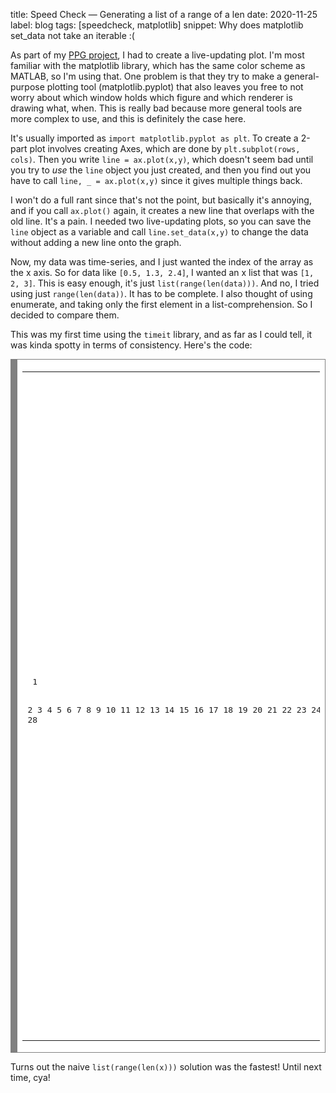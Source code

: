 title: Speed Check — Generating a list of a range of a len
date: 2020-11-25
label: blog
tags: [speedcheck, matplotlib]
snippet: Why does matplotlib set_data not take an iterable :(

As part of my [PPG project](https://twitter.com/redlightguru/status/1331513267697676289?s=20), I had to create a live-updating plot. I'm most familiar with the matplotlib library, which has the same color scheme as MATLAB, so I'm using that. One problem is that they try to make a general-purpose plotting tool (matplotlib.pyplot) that also leaves you free to not worry about which window holds which figure and which renderer is drawing what, when. This is really bad because more general tools are more complex to use, and this is definitely the case here.

It's usually imported as `import matplotlib.pyplot as plt`. To create a 2-part plot involves creating Axes, which are done by `plt.subplot(rows, cols)`. Then you write `line = ax.plot(x,y)`, which doesn't seem bad until you try to *use* the `line` object you just created, and then you find out you have to call `line, _ = ax.plot(x,y)` since it gives multiple things back. 

I won't do a full rant since that's not the point, but basically it's annoying, and if you call `ax.plot()` again, it creates a new line that overlaps with the old line. It's a pain. I needed two live-updating plots, so you can save the `line` object as a variable and call `line.set_data(x,y)` to change the data without adding a new line onto the graph. 

Now, my data was time-series, and I just wanted the index of the array as the x axis. So for data like `[0.5, 1.3, 2.4]`, I wanted an x list that was `[1, 2, 3]`. This is easy enough, it's just `list(range(len(data)))`. And no, I tried using just `range(len(data))`. It has to be complete. I also thought of using enumerate, and taking only the first element in a list-comprehension. So I decided to compare them.

This was my first time using the `timeit` library, and as far as I could tell, it was kinda spotty in terms of consistency. Here's the code:

<!-- HTML generated using hilite.me --><div style="background: #ffffff; overflow:auto;width:auto;border:solid gray;border-width:.1em .1em .1em .8em;padding:.2em .6em;"><table><tr><td><pre style="margin: 0; line-height: 125%"> 1
 2
 3
 4
 5
 6
 7
 8
 9
10
11
12
13
14
15
16
17
18
19
20
21
22
23
24
25
26
27
28</pre></td><td><pre style="margin: 0; line-height: 125%"><span style="color: #008800; font-weight: bold">import</span> <span style="color: #0e84b5; font-weight: bold">timeit</span>

uniqueTimes <span style="color: #333333">=</span> <span style="color: #0000DD; font-weight: bold">10</span>
b <span style="color: #333333">=</span> [<span style="color: #0000DD; font-weight: bold">0</span>]<span style="color: #333333">*</span><span style="color: #0000DD; font-weight: bold">10000</span>

<span style="color: #008800; font-weight: bold">def</span> <span style="color: #0066BB; font-weight: bold">lenList</span>(lst):
    <span style="color: #008800; font-weight: bold">return</span> [x1 <span style="color: #008800; font-weight: bold">for</span> x1,x2 <span style="color: #000000; font-weight: bold">in</span> <span style="color: #007020">enumerate</span>(lst)]
<span style="color: #888888"># 0.7 ns/elem</span>

<span style="color: #008800; font-weight: bold">def</span> <span style="color: #0066BB; font-weight: bold">lenList2</span>(lst):
    <span style="color: #008800; font-weight: bold">return</span> <span style="color: #007020">list</span>(<span style="color: #007020">range</span>(<span style="color: #007020">len</span>(lst)))
<span style="color: #888888"># 0.22 ns/elem</span>

<span style="color: #008800; font-weight: bold">def</span> <span style="color: #0066BB; font-weight: bold">mapList3</span>(elem, count <span style="color: #333333">=</span> <span style="color: #0000DD; font-weight: bold">0</span>):
    count <span style="color: #333333">+=</span> <span style="color: #0000DD; font-weight: bold">1</span>
    <span style="color: #008800; font-weight: bold">return</span> count<span style="color: #333333">-</span><span style="color: #0000DD; font-weight: bold">1</span>
<span style="color: #888888"># 3.7 ns/elem</span>

functs <span style="color: #333333">=</span> [<span style="color: #008800; font-weight: bold">lambda</span> : lenList(b),
            <span style="color: #008800; font-weight: bold">lambda</span> : lenList2(b),
            <span style="color: #008800; font-weight: bold">lambda</span> : <span style="color: #007020">list</span>(<span style="color: #007020">map</span>(mapList3, b))]

timesEach <span style="color: #333333">=</span> <span style="color: #0000DD; font-weight: bold">1000</span>
<span style="color: #008800; font-weight: bold">for</span> i <span style="color: #000000; font-weight: bold">in</span> <span style="color: #007020">range</span>(<span style="color: #007020">len</span>(functs)):
    times <span style="color: #333333">=</span> []
    <span style="color: #008800; font-weight: bold">for</span> j <span style="color: #000000; font-weight: bold">in</span> <span style="color: #007020">range</span>(uniqueTimes):
        times<span style="color: #333333">.</span>append(timeit<span style="color: #333333">.</span>timeit(functs[i], number<span style="color: #333333">=</span>timesEach))
    <span style="color: #008800; font-weight: bold">print</span>(i, <span style="background-color: #fff0f0">&quot;ns/elem:&quot;</span>, <span style="color: #007020">sum</span>(times)<span style="color: #333333">/</span>timesEach<span style="color: #333333">*</span><span style="color: #6600EE; font-weight: bold">1e6</span><span style="color: #333333">/</span><span style="color: #007020">len</span>(b))
</pre></td></tr></table></div>


Turns out the naive `list(range(len(x)))` solution was the fastest! Until next time, cya!
